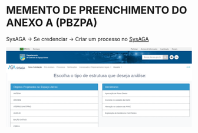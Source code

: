 # MEMENTO DE PREENCHIMENTO DO ANEXO A (PBZPA)


SysAGA → Se credenciar → Criar um processo no [SysAGA](https://sysaga2.decea.mil.br/meusprocessos)


![Tela de Novo Processo](https://github.com/HumbertoDiego/PBZPA-metodologia/blob/master/img/Nova%20Solicita%C3%A7%C3%A3o.png "SysAGA")


